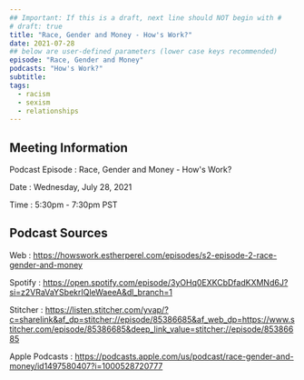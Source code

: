 ```yaml
---
## Important: If this is a draft, next line should NOT begin with #
# draft: true
title: "Race, Gender and Money - How's Work?"
date: 2021-07-28
## below are user-defined parameters (lower case keys recommended)
episode: "Race, Gender and Money"
podcasts: "How's Work?"
subtitle:
tags:
  - racism
  - sexism
  - relationships
---
```


## Meeting Information

Podcast Episode
:   Race, Gender and Money - How's Work?

Date
:   Wednesday, July 28, 2021

Time
:   5:30pm - 7:30pm PST

## Podcast Sources

Web
:   https://howswork.estherperel.com/episodes/s2-episode-2-race-gender-and-money

Spotify
:   https://open.spotify.com/episode/3yOHq0EXKCbDfadKXMNd6J?si=z2VRaVaYSbekrIQleWaeeA&dl_branch=1

Stitcher
:   https://listen.stitcher.com/yvap/?c=sharelink&af_dp=stitcher://episode/85386685&af_web_dp=https://www.stitcher.com/episode/85386685&deep_link_value=stitcher://episode/85386685

Apple Podcasts
:   https://podcasts.apple.com/us/podcast/race-gender-and-money/id1497580407?i=1000528720777


